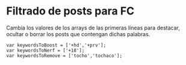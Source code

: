 # Filtrado de posts para FC
Cambia los valores de los arrays de las primeras líneas para destacar, ocultar o borrar los posts que contengan dichas palabras. 
```
var keywordsToBoost = ['+hd','+prv'];
var keywordsToNerf = ['+18'];
var keywordsToRemove = ['tocho','tochaco'];
```